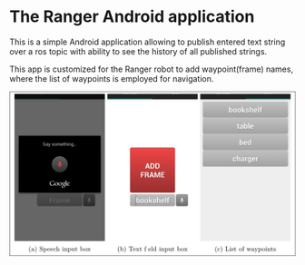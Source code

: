 # The Ranger Android application

This is a simple Android application allowing to publish entered text string over a ros topic with ability to see the history of all published strings.

This app is customized for the Ranger robot to add waypoint(frame) names, where the list of waypoints is employed for navigation.
<p align=center>
  <img src="ranger_app.png" width="600">
</p>

